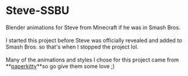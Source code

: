 # Steve-SSBU
Blender animations for Steve from Minecraft if he was in Smash Bros.<br /><br />
I started this project before Steve was officially revealed and added to Smash Bros. so that's when I stopped the project lol.<br /><br />
Many of the animations and styles I chose for this project came from **[paperkitty](https://www.youtube.com/watch?v=akMjMxXEpTY)**so go give them some love ;)
